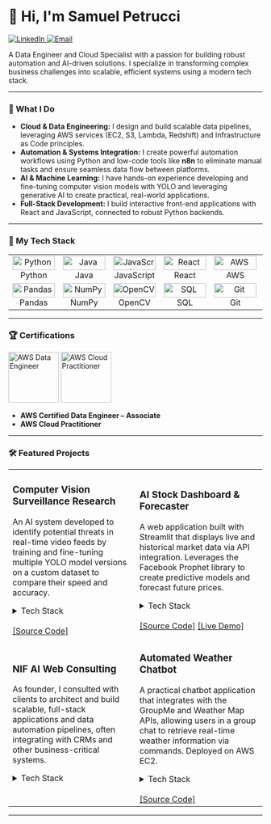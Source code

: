 # 👋 Hi, I'm Samuel Petrucci

<a href="https://www.linkedin.com/in/samuel-petrucci-51360b225/">
    <img src="https://img.shields.io/badge/LinkedIn-0077B5?style=for-the-badge&logo=linkedin&logoColor=white" alt="LinkedIn">
</a>
<a href="mailto:Samuel.Petrucci@outlook.com">
    <img src="https://img.shields.io/badge/Email-0078D4?style=for-the-badge&logo=microsoft-outlook&logoColor=white" alt="Email">
</a>

A Data Engineer and Cloud Specialist with a passion for building robust automation and AI-driven solutions. I specialize in transforming complex business challenges into scalable, efficient systems using a modern tech stack.

---

### 🚀 What I Do

* **Cloud & Data Engineering:** I design and build scalable data pipelines, leveraging AWS services (EC2, S3, Lambda, Redshift) and Infrastructure as Code principles.
* **Automation & Systems Integration:** I create powerful automation workflows using Python and low-code tools like **n8n** to eliminate manual tasks and ensure seamless data flow between platforms.
* **AI & Machine Learning:** I have hands-on experience developing and fine-tuning computer vision models with YOLO and leveraging generative AI to create practical, real-world applications.
* **Full-Stack Development:** I build interactive front-end applications with React and JavaScript, connected to robust Python backends.

---

### 🔧 My Tech Stack

<table>
  <tr>
    <td align="center" width="96">
      <img src="https://img.shields.io/badge/Python-3776AB?style=for-the-badge&logo=python&logoColor=white" alt="Python" width="84" height="28" />
      <br>Python
    </td>
    <td align="center" width="96">
      <img src="https://img.shields.io/badge/Java-ED8B00?style=for-the-badge&logo=openjdk&logoColor=white" alt="Java" width="84" height="28" />
      <br>Java
    </td>
    <td align="center" width="96">
      <img src="https://img.shields.io/badge/JavaScript-F7DF1E?style=for-the-badge&logo=javascript&logoColor=black" alt="JavaScript" width="84" height="28" />
      <br>JavaScript
    </td>
    <td align="center" width="96">
      <img src="https://img.shields.io/badge/React-20232A?style=for-the-badge&logo=react&logoColor=61DAFB" alt="React" width="84" height="28" />
      <br>React
    </td>
    <td align="center" width="96">
      <img src="https://img.shields.io/badge/AWS-232F3E?style=for-the-badge&logo=amazon-aws&logoColor=white" alt="AWS" width="84" height="28" />
      <br>AWS
    </td>
    <td align="center" width="96">
      <img src="https://img.shields.io/badge/Docker-2496ED?style=for-the-badge&logo=docker&logoColor=white" alt="Docker" width="84" height="28" />
      <br>Docker
    </td>
     <td align="center" width="96">
      <img src="https://img.shields.io/badge/n8n-1A1A1A?style=for-the-badge&logo=n8n&logoColor=white" alt="n8n" width="84" height="28" />
      <br>n8n
    </td>
  </tr>
  <tr>
    <td align="center" width="96">
      <img src="https://img.shields.io/badge/Pandas-150458?style=for-the-badge&logo=pandas&logoColor=white" alt="Pandas" width="84" height="28" />
      <br>Pandas
    </td>
    <td align="center" width="96">
      <img src="https://img.shields.io/badge/Numpy-013243?style=for-the-badge&logo=numpy&logoColor=white" alt="NumPy" width="84" height="28" />
      <br>NumPy
    </td>
    <td align="center" width="96">
      <img src="https://img.shields.io/badge/OpenCV-5C3EE8?style=for-the-badge&logo=opencv&logoColor=white" alt="OpenCV" width="84" height="28" />
      <br>OpenCV
    </td>
    <td align="center" width="96">
      <img src="https://img.shields.io/badge/SQL-025E8C?style=for-the-badge&logo=postgresql&logoColor=white" alt="SQL" width="84" height="28" />
      <br>SQL
    </td>
    <td align="center" width="96">
      <img src="https://img.shields.io/badge/Git-F05032?style=for-the-badge&logo=git&logoColor=white" alt="Git" width="84" height="28" />
      <br>Git
    </td>
    <td align="center" width="96">
      <img src="https://img.shields.io/badge/Streamlit-FF4B4B?style=for-the-badge&logo=streamlit&logoColor=white" alt="Streamlit" width="84" height="28" />
      <br>Streamlit
    </td>
    <td align="center" width="96">
      <img src="https://img.shields.io/badge/Flask-000000?style=for-the-badge&logo=flask&logoColor=white" alt="Flask" width="84" height="28" />
      <br>Flask
    </td>
  </tr>
</table>

---

### 🏆 Certifications

<div>
    <img src="https://images.credly.com/size/110x110/images/00634f82-b07f-46db-a157-d27315366034/image.png" alt="AWS Data Engineer" width="100" />
    <img src="https://images.credly.com/size/110x110/images/0e284c3f-5164-4b21-8660-0d84737941bc/image.png" alt="AWS Cloud Practitioner" width="100" />
</div>

* **AWS Certified Data Engineer – Associate**
* **AWS Cloud Practitioner**

---

### 🛠️ Featured Projects

<table>
  <tr>
    <td width="50%">
      <h3>Computer Vision Surveillance Research</h3>
      <p>An AI system developed to identify potential threats in real-time video feeds by training and fine-tuning multiple YOLO model versions on a custom dataset to compare their speed and accuracy.</p>
      <details>
        <summary>Tech Stack</summary>
        <br />
        <img src="https://img.shields.io/badge/Python-3776AB?style=for-the-badge&logo=python&logoColor=white" />
        <img src="https://img.shields.io/badge/OpenCV-5C3EE8?style=for-the-badge&logo=opencv&logoColor=white" />
        <img src="https://img.shields.io/badge/YOLO-00FFFF?style=for-the-badge&logo=yolo&logoColor=black" />
      </details>
      <br />
      <a href="#">[Source Code]</a> 
    </td>
    <td width="50%">
      <h3>AI Stock Dashboard & Forecaster</h3>
      <p>A web application built with Streamlit that displays live and historical market data via API integration. Leverages the Facebook Prophet library to create predictive models and forecast future prices.</p>
       <details>
        <summary>Tech Stack</summary>
        <br />
        <img src="https://img.shields.io/badge/Python-3776AB?style=for-the-badge&logo=python&logoColor=white" />
        <img src="https://img.shields.io/badge/Streamlit-FF4B4B?style=for-the-badge&logo=streamlit&logoColor=white" />
        <img src="https://img.shields.io/badge/Pandas-150458?style=for-the-badge&logo=pandas&logoColor=white" />
        <img src="https://img.shields.io/badge/AWS-EC2-FF9900?style=for-the-badge&logo=amazon-aws" />
      </details>
      <br />
      <a href="#">[Source Code]</a>
      <a href="#">[Live Demo]</a>
    </td>
  </tr>
    <tr>
    <td width="50%">
      <h3>NIF AI Web Consulting</h3>
      <p>As founder, I consulted with clients to architect and build scalable, full-stack applications and data automation pipelines, often integrating with CRMs and other business-critical systems.</p>
       <details>
        <summary>Tech Stack</summary>
        <br />
        <img src="https://img.shields.io/badge/React-61DAFB?style=for-the-badge&logo=react&logoColor=black" />
        <img src="https://img.shields.io/badge/Python-3776AB?style=for-the-badge&logo=python&logoColor=white" />
        <img src="https://img.shields.io/badge/AWS-Lambda-FF9900?style=for-the-badge&logo=amazon-aws" />
        <img src="https://img.shields.io/badge/n8n-121212?style=for-the-badge&logo=n8n&logoColor=white" />
      </details>
      <br />
    </td>
    <td width="50%">
      <h3>Automated Weather Chatbot</h3>
      <p>A practical chatbot application that integrates with the GroupMe and Weather Map APIs, allowing users in a group chat to retrieve real-time weather information via commands. Deployed on AWS EC2.</p>
       <details>
        <summary>Tech Stack</summary>
        <br />
        <img src="https://img.shields.io/badge/Python-3776AB?style=for-the-badge&logo=python&logoColor=white" />
        <img src="https://img.shields.io/badge/Flask-000000?style=for-the-badge&logo=flask&logoColor=white" />
        <img src="https://img.shields.io/badge/AWS-EC2-FF9900?style=for-the-badge&logo=amazon-aws" />
      </details>
      <br />
      <a href="#">[Source Code]</a>
    </td>
  </tr>
</table>

---
